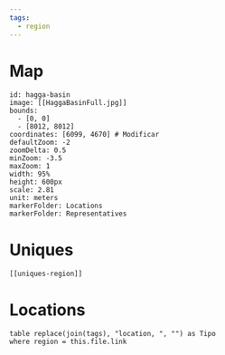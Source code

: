 ```yaml
---
tags:
  - region
---
```


# Map
```leaflet
id: hagga-basin
image: [[HaggaBasinFull.jpg]]
bounds:
  - [0, 0]
  - [8012, 8012]
coordinates: [6099, 4670] # Modificar
defaultZoom: -2
zoomDelta: 0.5
minZoom: -3.5
maxZoom: 1
width: 95%
height: 600px
scale: 2.81
unit: meters
markerFolder: Locations
markerFolder: Representatives
```
# Uniques
```meta-bind-embed
[[uniques-region]]
```
# Locations
```dataview
table replace(join(tags), "location, ", "") as Tipo
where region = this.file.link
```
